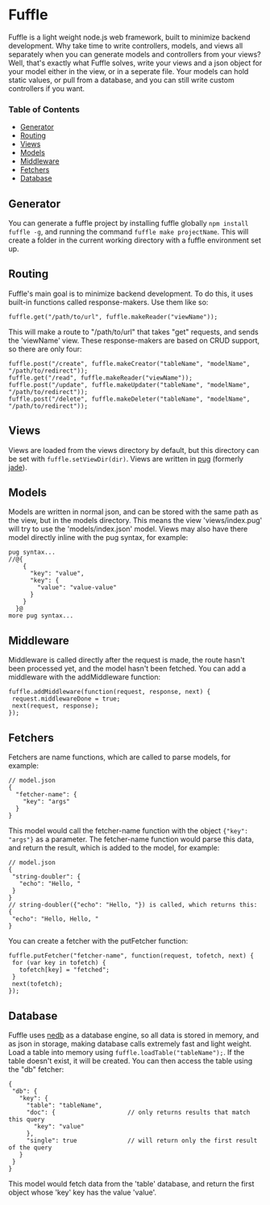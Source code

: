 # Fuffle
Fuffle is a light weight node.js web framework, built to minimize
backend development. Why take time to write controllers, models, and
views all separately when you can generate models and controllers from
your views? Well, that's exactly what Fuffle solves, write your views
and a json object for your model either in the view, or in a seperate file.
Your models can hold static values, or pull from a database, and you can
still write custom controllers if you want.

### Table of Contents
- [Generator](#generator)
- [Routing](#routing)
- [Views](#views)
- [Models](#models)
- [Middleware](#middleware)
- [Fetchers](#fetchers)
- [Database](#database)

## Generator
You can generate a fuffle project by installing fuffle globally `npm install fuffle -g`,
 and running the command `fuffle make projectName`. This will create a folder
in the current working directory with a fuffle environment set up.

## Routing
Fuffle's main goal is to minimize backend development. To do this,
it uses built-in functions called response-makers. Use them like so:
```
fuffle.get("/path/to/url", fuffle.makeReader("viewName"));
```
This will make a route to "/path/to/url" that takes "get" requests,
and sends the 'viewName' view. These response-makers are based on
CRUD support, so there are only four:
```
fuffle.post("/create", fuffle.makeCreator("tableName", "modelName", "/path/to/redirect"));
fuffle.get("/read", fuffle.makeReader("viewName"));
fuffle.post("/update", fuffle.makeUpdater("tableName", "modelName", "/path/to/redirect"));
fuffle.post("/delete", fuffle.makeDeleter("tableName", "modelName", "/path/to/redirect"));
```

## Views
Views are loaded from the views directory by default, but this directory
can be set with `fuffle.setViewDir(dir)`. Views are written in [pug](https://github.com/pugjs/pug)
(formerly [jade](http://jade-lang.com/)).

## Models
Models are written in normal json, and can be stored with the same path
as the view, but in the models directory. This means the view 'views/index.pug'
will try to use the 'models/index.json' model. Views may also have there model
directly inline with the pug syntax, for example:
```
pug syntax...
//@{
    {
      "key": "value",
      "key": {
        "value": "value-value"
      }
    }
  }@
more pug syntax...
```

## Middleware
Middleware is called directly after the request is made, the route hasn't been
processed yet, and the model hasn't been fetched. You can add a middleware with
the addMiddleware function:
```
fuffle.addMiddleware(function(request, response, next) {
 request.middlewareDone = true;
 next(request, response);
});
```

## Fetchers
Fetchers are name functions, which are called to parse models, for example:
```
// model.json
{
  "fetcher-name": {
    "key": "args"
  }
}
```

This model would call the fetcher-name function with the object `{"key": "args"}`
as a parameter. The fetcher-name function would parse this data, and return the
result, which is added to the model, for example:
```
// model.json
{
 "string-doubler": {
   "echo": "Hello, "
 }
}
// string-doubler({"echo": "Hello, "}) is called, which returns this:
{
 "echo": "Hello, Hello, "
}
```
You can create a fetcher with the putFetcher function:
```
fuffle.putFetcher("fetcher-name", function(request, tofetch, next) {
 for (var key in tofetch) {
   tofetch[key] = "fetched";
 }
 next(tofetch);
});
```

## Database
Fuffle uses [nedb](https://github.com/louischatriot/nedb) as a database
engine, so all data is stored in memory, and as json in storage, making
database calls extremely fast and light weight. Load a table into memory using
`fuffle.loadTable("tableName");`. If the table doesn't exist, it will be created.
 You can then access the table using the "db" fetcher:
 ```
{
  "db": {
    "key": {
      "table": "tableName",
      "doc": {                    // only returns results that match this query
        "key": "value"
      },
      "single": true              // will return only the first result of the query
    }
  }
}
 ```
 This model would fetch data from the 'table' database, and return the first
 object whose 'key' key has the value 'value'.
